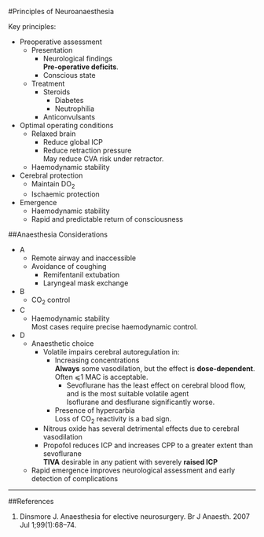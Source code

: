 #Principles of Neuroanaesthesia

Key principles:
* Preoperative assessment
	* Presentation
		* Neurological findings  
		**Pre-operative deficits**.
		* Conscious state
	* Treatment
		* Steroids
			* Diabetes
			* Neutrophilia
		* Anticonvulsants
* Optimal operating conditions
	* Relaxed brain  
		* Reduce global ICP
		* Reduce retraction pressure  
		May reduce CVA risk under retractor.
	* Haemodynamic stability
* Cerebral protection
	* Maintain DO<sub>2</sub>
	* Ischaemic protection
* Emergence
	* Haemodynamic stability
	* Rapid and predictable return of consciousness

##Anaesthesia Considerations
* A
	* Remote airway and inaccessible
	* Avoidance of coughing
		* Remifentanil extubation
		* Laryngeal mask exchange
* B
	* CO<sub>2</sub> control
* C
	* Haemodynamic stability  
	Most cases require precise haemodynamic control.
* D
	* Anaesthetic choice
		* Volatile impairs cerebral autoregulation in:
			* Increasing concentrations  
			**Always** some vasodilation, but the effect is **dose-dependent**. Often ⩽1 MAC is acceptable.
				* Sevoflurane has the least effect on cerebral blood flow, and is the most suitable volatile agent  
				Isoflurane and desflurane significantly worse.
			* Presence of hypercarbia  
			Loss of CO<sub>2</sub> reactivity is a bad sign.
		* Nitrous oxide has several detrimental effects due to cerebral vasodilation
		* Propofol reduces ICP and increases CPP to a greater extent than sevoflurane  
		**TIVA** desirable in any patient with severely **raised ICP**
	* Rapid emergence improves neurological assessment and early detection of complications


---
##References
1. Dinsmore J. Anaesthesia for elective neurosurgery. Br J Anaesth. 2007 Jul 1;99(1):68–74. 
